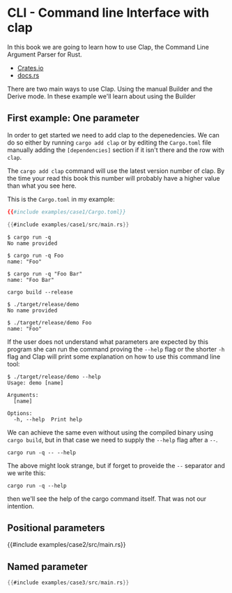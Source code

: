 # CLI - Command line Interface with clap

In this book we are going to learn how to use Clap, the Command Line Argument Parser for Rust.

* [Crates.io](https://crates.io/crates/clap)
* [docs.rs](https://docs.rs/clap/latest/clap/)

There are two main ways to use Clap. Using the manual Builder and the Derive mode. In these example we'll learn about using the Builder

## First example: One parameter


In order to get started we need to add clap to the depenedencies. We can do so either by running `cargo add clap` or by editing the `Cargo.toml` file
manually adding the `[dependencies]` section if it isn't there and the row with `clap`.

The `cargo add clap` command will use the latest version number of clap. By the time your read this book this number will probably have a higher value
than what you see here.

This is the `Cargo.toml` in my example:

```toml
{{#include examples/case1/Cargo.toml}}
```



```rust
{{#include examples/case1/src/main.rs}}
```

```
$ cargo run -q
No name provided
```

```
$ cargo run -q Foo
name: "Foo"
```

```
$ cargo run -q "Foo Bar"
name: "Foo Bar"
```


```
cargo build --release
```

```
$ ./target/release/demo
No name provided
```

```
$ ./target/release/demo Foo
name: "Foo"
```

If the user does not understand what parameters are expected by this program she can run the command proving the `--help` flag or
the shorter `-h` flag and Clap will print some explanation on how to use this command line tool:


```
$ ./target/release/demo --help
Usage: demo [name]

Arguments:
  [name]

Options:
  -h, --help  Print help

```

We can achieve the same even without using the compiled binary using `cargo build`, but in that case we need to supply the `--help` flag
after a `--`.

```
cargo run -q -- --help
```

The above might look strange, but if forget to proveide the `--` separator and we write this:

```
cargo run -q --help
```

then we'll see the help of the cargo command itself. That was not our intention.


## Positional parameters

{{#include examples/case2/src/main.rs}}


## Named parameter

```rust
{{#include examples/case3/src/main.rs}}
```


